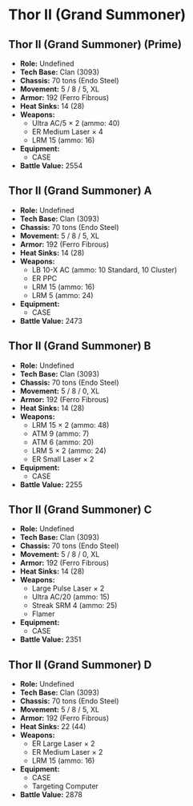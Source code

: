 # Thor II (Grand Summoner)
## Thor II (Grand Summoner) (Prime)
- **Role:** Undefined
- **Tech Base:** Clan (3093)
- **Chassis:** 70 tons (Endo Steel)
- **Movement:** 5 / 8 / 5, XL
- **Armor:** 192 (Ferro Fibrous)
- **Heat Sinks:** 14 (28)
- **Weapons:**
  - Ultra AC/5 × 2 (ammo: 40)
  - ER Medium Laser × 4
  - LRM 15 (ammo: 16)
- **Equipment:**
  - CASE
- **Battle Value:** 2554

## Thor II (Grand Summoner) A
- **Role:** Undefined
- **Tech Base:** Clan (3093)
- **Chassis:** 70 tons (Endo Steel)
- **Movement:** 5 / 8 / 5, XL
- **Armor:** 192 (Ferro Fibrous)
- **Heat Sinks:** 14 (28)
- **Weapons:**
  - LB 10-X AC (ammo: 10 Standard, 10 Cluster)
  - ER PPC
  - LRM 15 (ammo: 16)
  - LRM 5 (ammo: 24)
- **Equipment:**
  - CASE
- **Battle Value:** 2473

## Thor II (Grand Summoner) B
- **Role:** Undefined
- **Tech Base:** Clan (3093)
- **Chassis:** 70 tons (Endo Steel)
- **Movement:** 5 / 8 / 0, XL
- **Armor:** 192 (Ferro Fibrous)
- **Heat Sinks:** 14 (28)
- **Weapons:**
  - LRM 15 × 2 (ammo: 48)
  - ATM 9 (ammo: 7)
  - ATM 6 (ammo: 20)
  - LRM 5 × 2 (ammo: 24)
  - ER Small Laser × 2
- **Equipment:**
  - CASE
- **Battle Value:** 2255

## Thor II (Grand Summoner) C
- **Role:** Undefined
- **Tech Base:** Clan (3093)
- **Chassis:** 70 tons (Endo Steel)
- **Movement:** 5 / 8 / 0, XL
- **Armor:** 192 (Ferro Fibrous)
- **Heat Sinks:** 14 (28)
- **Weapons:**
  - Large Pulse Laser × 2
  - Ultra AC/20 (ammo: 15)
  - Streak SRM 4 (ammo: 25)
  - Flamer
- **Equipment:**
  - CASE
- **Battle Value:** 2351

## Thor II (Grand Summoner) D
- **Role:** Undefined
- **Tech Base:** Clan (3093)
- **Chassis:** 70 tons (Endo Steel)
- **Movement:** 5 / 8 / 5, XL
- **Armor:** 192 (Ferro Fibrous)
- **Heat Sinks:** 22 (44)
- **Weapons:**
  - ER Large Laser × 2
  - ER Medium Laser × 2
  - LRM 15 (ammo: 16)
- **Equipment:**
  - CASE
  - Targeting Computer
- **Battle Value:** 2878

